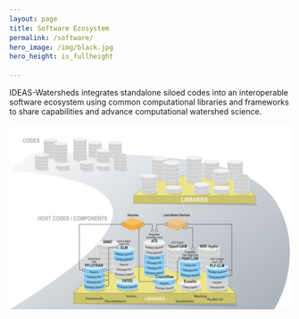 ```yaml
---
layout: page
title: Software Ecosystem
permalink: /software/
hero_image: /img/black.jpg
hero_height: is_fullheight

---
```


IDEAS-Watersheds integrates standalone siloed codes into an interoperable software ecosystem using common computational libraries and frameworks to share capabilities and advance computational watershed science.

<p align="center">
  <img width="800" src="/img/EED0248_Ecosystem04_Integrated.png">
</p>



